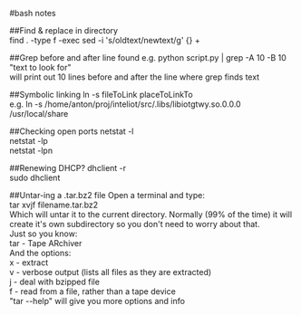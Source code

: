#bash notes

##Find & replace in directory  
find . -type f -exec sed -i 's/oldtext/newtext/g' {} +  

##Grep before and after line found
e.g. python script.py | grep -A 10 -B 10 "text to look for"  
will print out 10 lines before and after the line where grep finds text

##Symbolic linking
ln -s fileToLink placeToLinkTo  
e.g. ln -s /home/anton/proj/inteliot/src/.libs/libiotgtwy.so.0.0.0 /usr/local/share  

##Checking open ports
netstat -l  
netstat -lp  
netstat -lpn  

##Renewing DHCP?
dhclient -r  
sudo dhclient  

##Untar-ing a .tar.bz2 file
Open a terminal and type:  
tar xvjf filename.tar.bz2  
Which will untar it to the current directory. Normally (99% of the time) it will create it's own subdirectory so you don't need to worry about that.  
Just so you know:  
tar - Tape ARchiver  
And the options:  
x - extract  
v - verbose output (lists all files as they are extracted)  
j - deal with bzipped file  
f - read from a file, rather than a tape device  
"tar --help" will give you more options and info  

